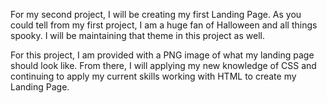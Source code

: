 For my second project, I will be creating my first Landing Page. As you could tell from my first project, I am a huge fan of Halloween and all things spooky. I will be maintaining that theme in this project as well.

For this project, I am provided with a PNG image of what my landing page should look like. From there, I will applying my new knowledge of CSS and continuing to apply my current skills working with HTML to create my Landing Page.